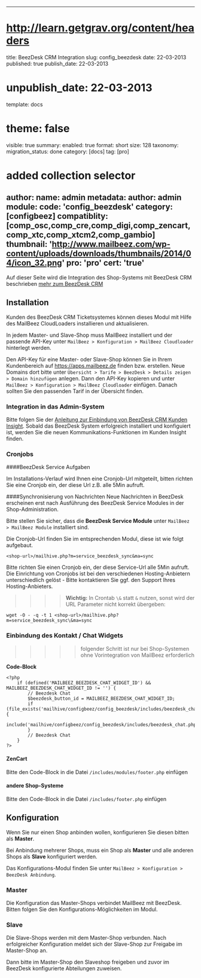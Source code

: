 ---
# http://learn.getgrav.org/content/headers
title: BeezDesk CRM Integration
slug: config_beezdesk
date: 22-03-2013
published: true
publish_date: 22-03-2013
# unpublish_date: 22-03-2013
template: docs
# theme: false
visible: true
summary:
    enabled: true
    format: short
    size: 128
taxonomy:
    migration_status: done
    category: [docs]
    tag: [pro]
# added collection selector

author:
    name: admin
metadata:
    author: admin
module:
    code: 'config_beezdesk'
    category: [configbeez]
    compatiblity: [comp_osc,comp_cre,comp_digi,comp_zencart,comp_xtc,comp_xtcm2,comp_gambio]
    thumbnail: 'http://www.mailbeez.com/wp-content/uploads/downloads/thumbnails/2014/04/icon_32.png'
    pro: 'pro'
    cert: 'true'
----------------

Auf dieser Seite wird die Integration des Shop-Systems mit BeezDesk CRM beschrieben
[mehr zum BeezDesk CRM](https://www.beezdesk.de)



## Installation

Kunden des BeezDesk CRM Ticketsystemes können dieses Modul mit Hilfe des MailBeez CloudLoaders installieren und aktualisieren. 


In jedem Master- und Slave-Shop muss MailBeez installiert und der passende API-Key unter `MailBeez > Konfiguration > MailBeez Cloudloader` hinterlegt werden.

Den API-Key für eine Master- oder Slave-Shop können Sie in Ihrem Kundenbereich auf <https://apps.mailbeez.de> finden bzw. erstellen. 
Neue Domains dort bitte unter `Übersicht > Tarife > BeezDesk > Details zeigen > Domain hinzufügen` anlegen. Dann den API-Key kopieren und unter `MailBeez > Konfiguration > MailBeez Cloudloader` einfügen. Danach sollten Sie den passenden Tarif in der Übersicht finden.

### Integration in das Admin-System

Bitte folgen Sie der [Anleitung zur Einbindung von BeezDesk CRM Kunden Insight](/dokumentation/configbeez/config_customer_insight). Sobald das BeezDesk System erfolgreich installiert und konfiguiert ist, werden Sie die neuen Kommunikations-Funktionen im Kunden Insight finden.

### Cronjobs

####BeezDesk Service Aufgaben

Im Installations-Verlauf wird Ihnen eine Cronjob-Url mitgeteilt, bitten richten Sie eine Cronjob ein, der diese Url z.B. alle 5Min aufruft.


####Synchronisierung von Nachrichten
Neue Nachrichten in BeezDesk erscheinen erst nach Ausführung des BeezDesk Service Modules in der Shop-Administration.

Bitte stellen Sie sicher, dass die **BeezDesk Service Module** unter `MailBeez > MailBeez Module` installiert sind.

Die Cronjob-Url finden Sie im entsprechenden Modul, diese ist wie folgt aufgebaut.

`<shop-url>/mailhive.php?m=service_beezdesk_sync&ma=sync` 


Bitte richten Sie einen Cronjob ein, der diese Service-Url alle 5Min aufruft. Die Einrichtung von Cronjobs ist bei den verschiedenen Hosting-Anbietern unterschiedlich gelöst - Bitte kontaktieren Sie ggf. den Support Ihres Hosting-Anbieters.

>>>>**Wichtig:** In Crontab `\&` statt `&` nutzen, sonst wird der URL Parameter nicht korrekt übergeben:

`wget -O - -q -t 1 <shop-url>/mailhive.php?m=service_beezdesk_sync\&ma=sync`


### Einbindung des Kontakt / Chat Widgets

>>>>> folgender Schritt ist nur bei Shop-Systemen ohne Vorintegration von MailBeez erforderlich


**Code-Block**

```
<?php
    if (defined('MAILBEEZ_BEEZDESK_CHAT_WIDGET_ID') && MAILBEEZ_BEEZDESK_CHAT_WIDGET_ID != '') {
        // Beezdesk Chat
        $beezdesk_button_id = MAILBEEZ_BEEZDESK_CHAT_WIDGET_ID;
        if (file_exists('mailhive/configbeez/config_beezdesk/includes/beezdesk_chat.php')) {
            include('mailhive/configbeez/config_beezdesk/includes/beezdesk_chat.php');
        }
        // Beezdesk Chat
    }
?>
```


#### ZenCart
Bitte den Code-Block in die Datei `/includes/modules/footer.php` einfügen


#### andere Shop-Systeme
Bitte den Code-Block in die Datei `/includes/footer.php` einfügen


## Konfiguration

Wenn Sie nur einen Shop anbinden wollen, konfigurieren Sie diesen bitten als **Master**. 
 
Bei Anbindung mehrerer Shops, muss ein Shop als **Master** und alle anderen Shops als **Slave** konfiguriert werden.

Das Konfigurations-Modul finden Sie unter `MailBeez > Konfiguration > BeezDesk Anbindung`.

### Master

Die Konfiguration das Master-Shops verbindet MailBeez mit BeezDesk. Bitten folgen Sie den Konfigurations-Möglichkeiten im Modul.


### Slave


Die Slave-Shops werden mit dem Master-Shop verbunden. Nach erfolgreicher Konfiguration meldet sich der Slave-Shop zur Freigabe im Master-Shop an.

Dann bitte im Master-Shop den Slaveshop freigeben und zuvor im BeezDesk konfigurierte Abteilungen zuweisen.
